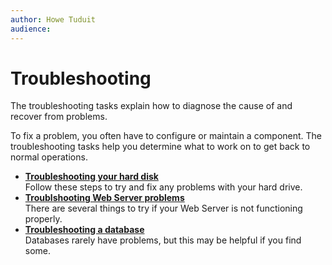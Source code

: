 ```yaml
---
author: Howe Tuduit
audience: 
---
```


# Troubleshooting

The troubleshooting tasks explain how to diagnose the cause of and recover from problems.

To fix a problem, you often have to configure or maintain a component. The troubleshooting tasks help you determine what to work on to get back to normal operations.

-   **[Troubleshooting your hard disk](../tasks/drivetrouble.md)**  
Follow these steps to try and fix any problems with your hard drive.
-   **[Troublshooting Web Server problems](../tasks/webtrouble.md)**  
There are several things to try if your Web Server is not functioning properly.
-   **[Troubleshooting a database](../tasks/databasetrouble.md)**  
Databases rarely have problems, but this may be helpful if you find some.

